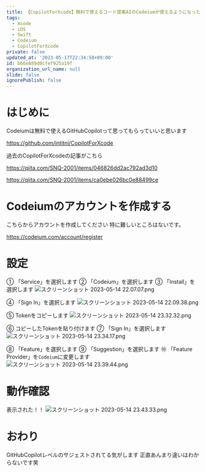 ```yaml
---
title: 【CopilotForXcode】無料で使えるコード提案AIのCodeiumが使えるようになった！
tags:
  - Xcode
  - iOS
  - Swift
  - Codeium
  - CopilotForXcode
private: false
updated_at: '2023-05-17T22:34:58+09:00'
id: b66e889d0cfef925a19f
organization_url_name: null
slide: false
ignorePublish: false
---
```

# はじめに
Codeiumは無料で使えるGitHubCopilotって思ってもらっていいと思います

https://github.com/intitni/CopilotForXcode

過去のCopilotForXcodeの記事がこちら

https://qiita.com/SNQ-2001/items/046826dd2ac792ad3d10

https://qiita.com/SNQ-2001/items/ca0ebe026bc0e88499ce

# Codeiumのアカウントを作成する
こちらからアカウントを作成してください
特に難しいところはないです。

https://codeium.com/account/register

# 設定
① 「Service」を選択します
② 「Codeium」を選択します
③ 「Install」を選択します
![スクリーンショット 2023-05-14 22.07.07.png](https://qiita-image-store.s3.ap-northeast-1.amazonaws.com/0/1745371/f818a285-5562-84e3-93cf-45605676d179.png)

④ 「Sign In」を選択します
![スクリーンショット 2023-05-14 22.09.38.png](https://qiita-image-store.s3.ap-northeast-1.amazonaws.com/0/1745371/f922c381-7285-9309-a3a7-1d099b445c78.png)

⑤ Tokenをコピーします
![スクリーンショット 2023-05-14 23.32.32.png](https://qiita-image-store.s3.ap-northeast-1.amazonaws.com/0/1745371/d6effef4-c06b-0ace-fc75-f7c9540c80e0.png)

⑥ コピーしたTokenを貼り付けます
⑦ 「Sign In」を選択します
![スクリーンショット 2023-05-14 23.34.17.png](https://qiita-image-store.s3.ap-northeast-1.amazonaws.com/0/1745371/26e533bb-b3c4-f80d-f3f3-aed7f43f2d99.png)

⑧ 「Feature」を選択します
⑨ 「Suggestion」を選択します
⑩ 「Feature Provider」を`Codeium`に変更します
![スクリーンショット 2023-05-14 23.39.44.png](https://qiita-image-store.s3.ap-northeast-1.amazonaws.com/0/1745371/4677b25a-0ae9-339a-be8d-7665b3c3e758.png)

# 動作確認
表示された！！
![スクリーンショット 2023-05-14 23.43.33.png](https://qiita-image-store.s3.ap-northeast-1.amazonaws.com/0/1745371/b43f982f-4e97-6937-a70e-5da3b3bd5bf0.png)

# おわり
GitHubCopilotレベルのサジェストされてる気がします
正直あんまり違いはわからないです笑
